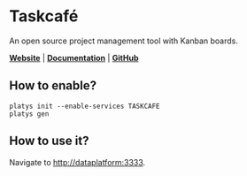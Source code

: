 # Taskcafé 

An open source project management tool with Kanban boards.

**[Website](https://github.com/JordanKnott/taskcafe)** | **[Documentation](https://github.com/JordanKnott/taskcafe/wiki)** | **[GitHub](https://github.com/JordanKnott/taskcafe)**

## How to enable?

```
platys init --enable-services TASKCAFE
platys gen
```

## How to use it?

Navigate to <http://dataplatform:3333>.